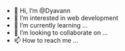 - 👋 Hi, I’m @Dyavann
- 👀 I’m interested in web development
- 🌱 I’m currently learning ...
- 💞️ I’m looking to collaborate on ...
- 📫 How to reach me ...

<!---
Dyavann/Dyavann is a ✨ special ✨ repository because its `README.md` (this file) appears on your GitHub profile.
You can click the Preview link to take a look at your changes.
--->
